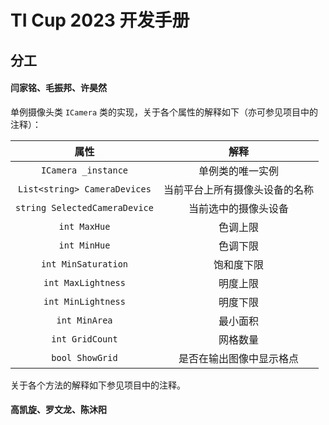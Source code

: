 # TI Cup 2023 开发手册

## 分工

#### 闫家铭、毛振邦、许昊然

单例摄像头类 `ICamera` 类的实现，关于各个属性的解释如下（亦可参见项目中的注释）：

|             属性              |              解释              |
| :---------------------------: | :----------------------------: |
|      `ICamera _instance`      |        单例类的唯一实例        |
| `List<string> CameraDevices`  | 当前平台上所有摄像头设备的名称 |
| `string SelectedCameraDevice` |      当前选中的摄像头设备      |
|         `int MaxHue`          |            色调上限            |
|         `int MinHue`          |            色调下限            |
|      `int MinSaturation`      |           饱和度下限           |
|      `int MaxLightness`       |            明度上限            |
|      `int MinLightness`       |            明度下限            |
|         `int MinArea`         |            最小面积            |
|        `int GridCount`        |            网格数量            |
|        `bool ShowGrid`        |    是否在输出图像中显示格点    |

关于各个方法的解释如下参见项目中的注释。

#### 高凯旋、罗文龙、陈沐阳
